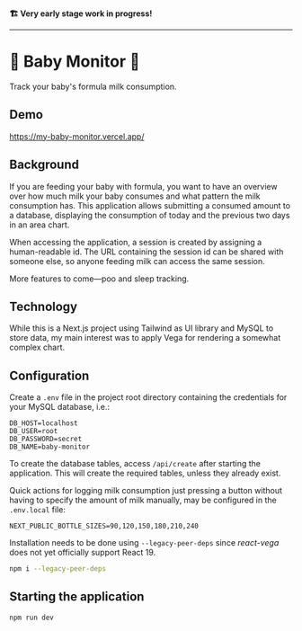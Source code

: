 **🏗️ Very early stage work in progress!**

---

# 👶 Baby Monitor 🍼

Track your baby's formula milk consumption.

## Demo

https://my-baby-monitor.vercel.app/

## Background

If you are feeding your baby with formula, you want to have an overview over how much milk your baby consumes and what pattern the milk consumption has. This application allows submitting a consumed amount to a database, displaying the consumption of today and the previous two days in an area chart.

When accessing the application, a session is created by assigning a human-readable id. The URL containing the session id can be shared with someone else, so anyone feeding milk can access the same session.

More features to come—poo and sleep tracking.

## Technology

While this is a Next.js project using Tailwind as UI library and MySQL to store data, my main interest was to apply Vega for rendering a somewhat complex chart.

## Configuration

Create a `.env` file in the project root directory containing the credentials for your MySQL database, i.e.:

```
DB_HOST=localhost
DB_USER=root
DB_PASSWORD=secret
DB_NAME=baby-monitor
```

To create the database tables, access `/api/create` after starting the application. This will create the required tables, unless they already exist.

Quick actions for logging milk consumption just pressing a button without having to specify the amount of milk manually, may be configured in the `.env.local` file:

```
NEXT_PUBLIC_BOTTLE_SIZES=90,120,150,180,210,240
```

Installation needs to be done using `--legacy-peer-deps` since *react-vega* does not yet officially support React 19.

```bash
npm i --legacy-peer-deps
```

## Starting the application

```bash
npm run dev
```
